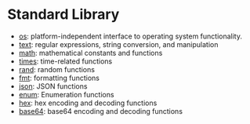 # Standard Library

- [os](https://github.com/d5/z/blob/master/docs/stdlib-os.md):
  platform-independent interface to operating system functionality.
- [text](https://github.com/d5/z/blob/master/docs/stdlib-text.md): regular
  expressions, string conversion, and manipulation
- [math](https://github.com/d5/z/blob/master/docs/stdlib-math.md):
  mathematical constants and functions
- [times](https://github.com/d5/z/blob/master/docs/stdlib-times.md):
  time-related functions
- [rand](https://github.com/d5/z/blob/master/docs/stdlib-rand.md):
  random functions
- [fmt](https://github.com/d5/z/blob/master/docs/stdlib-fmt.md):
  formatting functions
- [json](https://github.com/d5/z/blob/master/docs/stdlib-json.md): JSON
  functions
- [enum](https://github.com/d5/z/blob/master/docs/stdlib-enum.md):
  Enumeration functions
- [hex](https://github.com/d5/z/blob/master/docs/stdlib-hex.md): hex
  encoding and decoding functions
- [base64](https://github.com/d5/z/blob/master/docs/stdlib-base64.md):
  base64 encoding and decoding functions
